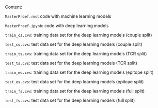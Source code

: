 Content:

```MasterProef.rmd```: code with machine learning models

```MasterProef.ipynb```: code with deep learning models

```train_cs.cvs```: training data set for the deep learning models (couple split)

```test_cs.cvs```: test data set for the deep learning models (couple split)

```train_ts.cvs```: training data set for the deep learning models (TCR split)

```test_ts.cvs```: test data set for the deep learning models (TCR split)

```train_es.cvs```: training data set for the deep learning models (epitope split)

```test_es.cvs```: test data set for the deep learning models (epitope split)

```train_fs.cvs```: training data set for the deep learning models (full split)

```test_fs.cvs```: test data set for the deep learning models (full split)
